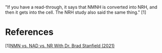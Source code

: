 "If you have a read-through, it says that NMNH is converted into NRH, and then it gets into the cell. The NRH study also said the same thing." [1]

# References
[1][NMN vs. NAD vs. NR With Dr. Brad Stanfield (2021)](https://www.lifespan.io/news/nmn-vs-nad-vs-nr-with-dr-brad-stanfield/)